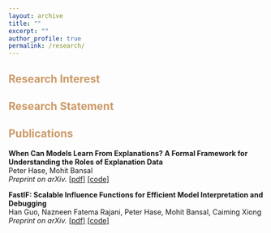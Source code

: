 ```yaml
---
layout: archive
title: ""
excerpt: ""
author_profile: true
permalink: /research/
---
```


## <font color="#cc9966"> Research Interest </font>

## <font color="#cc9966"> Research Statement </font>

## <font color="#cc9966"> Publications </font>

**When Can Models Learn From Explanations? A Formal Framework for Understanding the Roles of Explanation Data**  
Peter Hase, Mohit Bansal  
*Preprint on arXiv.* [[pdf]](https://arxiv.org/pdf/2102.02201.pdf) [[code]](https://github.com/peterbhase/ExplanationRoles)  

**FastIF: Scalable Influence Functions for Efficient Model Interpretation and Debugging**  
Han Guo, Nazneen Fatema Rajani, Peter Hase, Mohit Bansal, Caiming Xiong  
*Preprint on arXiv.* [[pdf]](https://arxiv.org/abs/2012.15781) [[code]](https://github.com/salesforce/fast-influence-functions)  




